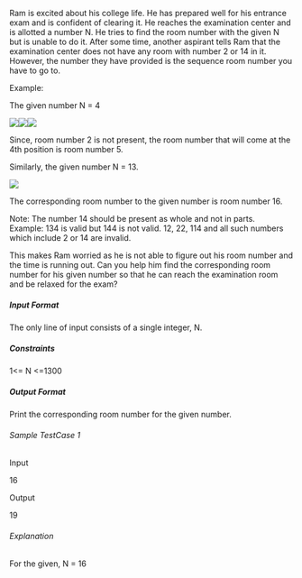 Ram is excited about his college life. He has prepared well for his entrance exam and is confident of clearing it. He reaches the examination center and is allotted a number N. He tries to find the room number with the given N but is unable to do it. After some time, another aspirant tells Ram that the examination center does not have any room with number 2 or 14 in it. However, the number they have provided is the sequence room number you have to go to.

Example:

The given number N = 4

![](https://lh4.googleusercontent.com/K61BVNI927zhjBMPBdG5IeTQ83cicsmCXpq71xIFOvm2YAsc8wHYhAPH8Uz-X_TO2N_QXY7OkAAIQhMaVpI-jsxerTKzzjswRW1QYZmHb3GZJm-ocs_uOmgFSr-mndHTeUVGOHB7mJU-6L9P)![](https://lh6.googleusercontent.com/TdiAu395k-yiaaA-Mcnzda3ZSEQW0_-3X1I9_IvdsKi-N1QJCQmLqrDqRMlMzUD911ODse6VTj0TUiNe5ticAK2AIjNwFVYKzd6BQ97npmBJ39zF4S2RBqO6uENVzo7HICPFi3tZdAZhvIU7)![](https://lh5.googleusercontent.com/9WibZRD44uPFoH66JtYuG8aUfrk5Y91b_OIs7T6NNAwYgAX-TQAn85At6_WSODa1zAnjyKWT7ySMWMb3jgIDhLaP8GI8CoWkb89ko9ZERSXY8tfR7LbEAXBLAHXRDah5j5aA7Hp4ctwdfjya)

Since, room number 2 is not present, the room number that will come at the 4th position is room number 5.

Similarly, the given number N = 13.

![](https://lh6.googleusercontent.com/9qgTBjoTYQE1lrUf3o_HObQ4wGlqxfGYBUfFTcd6cVGPsnZLhkZZC3znaCfbZTu8ZnevIawmsmrp-ukXNMV3mFdIptXQKNayl9oEJvjHQpHi3U6C_Hvo9t-MGjj4tIogINs16iT81HWmdY_i)

The corresponding room number to the given number is room number 16.

Note: The number 14 should be present as whole and not in parts.  
Example: 134 is valid but 144 is not valid. 12, 22, 114 and all such numbers which include 2 or 14 are invalid.

  

This makes Ram worried as he is not able to figure out his room number and the time is running out. Can you help him find the corresponding room number for his given number so that he can reach the examination room and be relaxed for the exam?

  
  

##### Input Format

The only line of input consists of a single integer, N.  
  

##### Constraints

1<= N <=1300  
  

##### Output Format

Print the corresponding room number for the given number.  
  

###### Sample TestCase 1

Input

16

Output

19

###### Explanation

For the given, N = 16